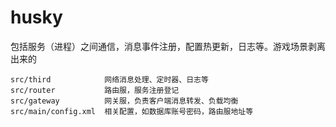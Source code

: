 # husky
包括服务（进程）之间通信，消息事件注册，配置热更新，日志等。游戏场景剥离出来的

```
src/third            网络消息处理、定时器、日志等
src/router           路由服，服务注册登记
src/gateway          网关服，负责客户端消息转发、负载均衡
src/main/config.xml  相关配置，如数据库账号密码，路由服地址等
```
